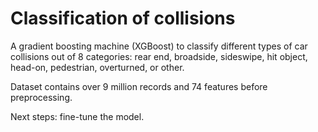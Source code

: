 # Classification of collisions

A gradient boosting machine (XGBoost) to classify different types of car collisions out of 8 categories: rear end, broadside, sideswipe, hit object, head-on, pedestrian, overturned, or other.

Dataset contains over 9 million records and 74 features before preprocessing.

Next steps: fine-tune the model.
